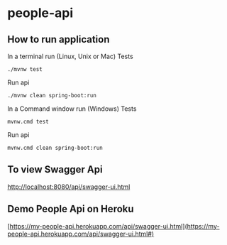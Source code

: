 # people-api

## How to run application
In a terminal run (Linux, Unix or Mac)
Tests
```
./mvnw test
```

Run api
```
./mvnw clean spring-boot:run
```

In a Command window run (Windows)
Tests
```
mvnw.cmd test
```

Run api
```
mvnw.cmd clean spring-boot:run
```

## To view Swagger Api
[http://localhost:8080/api/swagger-ui.html](http://localhost:8080/api/swagger-ui.html)

## Demo People Api on Heroku
[https://my-people-api.herokuapp.com/api/swagger-ui.html](https://my-people-api.herokuapp.com/api/swagger-ui.html#)